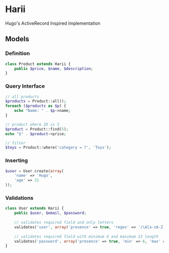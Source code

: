 # Harii
Hugo's ActiveRecord Inspired Implementation

## Models

### Definition
```php
class Product extends Harii {
	public $price, $name, $description;
}
```

### Query Interface
```php
// all products
$products = Product::all(); 
foreach ($products as $p) {
	echo "Name: " . $p->name;
}

// product where ID is 5
$product = Product::find(5); 
echo "$" . $product->price;

// filter
$toys = Product::where('category = ?', 'Toys');
```

### Inserting
```php
$user = User.create(array(
	'name' => 'Hugo',
	'age' => 21
));
```

### Validations
```php
class User extends Harii {
	public $user, $email, $password;
	
	// validates required field and only letters
	validates('user', array('presence' => true, 'regex' => '/\A[a-zA-Z]+\z/'));
	
	// validates required field with minimum 6 and maximum 12 length
	validates('password', array('presence' => true, 'min' => 6, 'max' => 12));
}
```